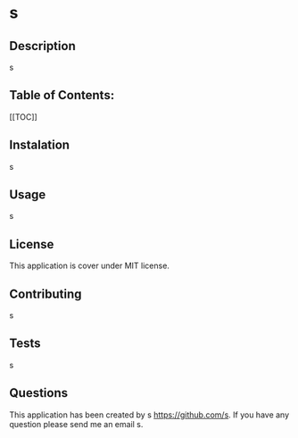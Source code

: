 # s

## Description

s

## Table of Contents:

[[TOC]]
## Instalation

s

## Usage

s

## License

 This application is cover under MIT license.

## Contributing

s

## Tests

s

## Questions

 This application has been created by  s https://github.com/s. 
 If you have any question please send me an email s.

